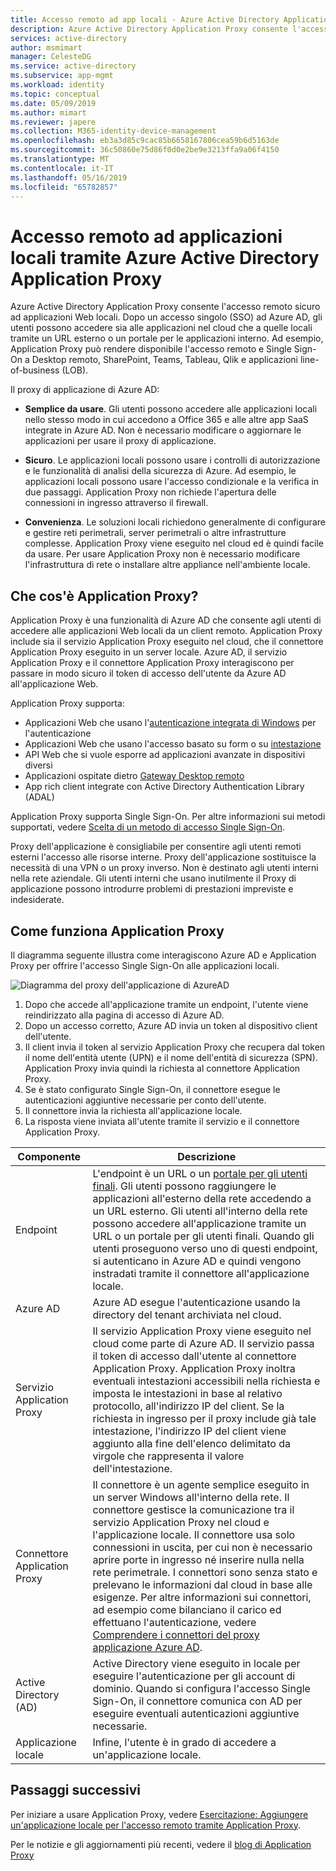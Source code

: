 ```yaml
---
title: Accesso remoto ad app locali - Azure Active Directory Application Proxy | Microsoft Docx
description: Azure Active Directory Application Proxy consente l'accesso remoto sicuro ad applicazioni Web locali. Dopo un accesso singolo (SSO) ad Azure AD, gli utenti possono accedere sia alle applicazioni nel cloud che a quelle locali tramite un URL esterno o un portale per le applicazioni interno. Ad esempio, Application Proxy può rendere disponibile l'accesso remoto e Single Sign-On a Desktop remoto, SharePoint, Teams, Tableau, Qlik e applicazioni line-of-business (LOB).
services: active-directory
author: msmimart
manager: CelesteDG
ms.service: active-directory
ms.subservice: app-mgmt
ms.workload: identity
ms.topic: conceptual
ms.date: 05/09/2019
ms.author: mimart
ms.reviewer: japere
ms.collection: M365-identity-device-management
ms.openlocfilehash: eb3a3d85c9cac85b6658167806cea59b6d5163de
ms.sourcegitcommit: 36c50860e75d86f0d0e2be9e3213ffa9a06f4150
ms.translationtype: MT
ms.contentlocale: it-IT
ms.lasthandoff: 05/16/2019
ms.locfileid: "65782857"
---
```

# <a name="remote-access-to-on-premises-applications-through-azure-active-directorys-application-proxy"></a>Accesso remoto ad applicazioni locali tramite Azure Active Directory Application Proxy 

Azure Active Directory Application Proxy consente l'accesso remoto sicuro ad applicazioni Web locali. Dopo un accesso singolo (SSO) ad Azure AD, gli utenti possono accedere sia alle applicazioni nel cloud che a quelle locali tramite un URL esterno o un portale per le applicazioni interno. Ad esempio, Application Proxy può rendere disponibile l'accesso remoto e Single Sign-On a Desktop remoto, SharePoint, Teams, Tableau, Qlik e applicazioni line-of-business (LOB).

Il proxy di applicazione di Azure AD:

- **Semplice da usare**. Gli utenti possono accedere alle applicazioni locali nello stesso modo in cui accedono a Office 365 e alle altre app SaaS integrate in Azure AD. Non è necessario modificare o aggiornare le applicazioni per usare il proxy di applicazione. 

- **Sicuro**. Le applicazioni locali possono usare i controlli di autorizzazione e le funzionalità di analisi della sicurezza di Azure. Ad esempio, le applicazioni locali possono usare l'accesso condizionale e la verifica in due passaggi. Application Proxy non richiede l'apertura delle connessioni in ingresso attraverso il firewall.
 
- **Convenienza**. Le soluzioni locali richiedono generalmente di configurare e gestire reti perimetrali, server perimetrali o altre infrastrutture complesse. Application Proxy viene eseguito nel cloud ed è quindi facile da usare. Per usare Application Proxy non è necessario modificare l'infrastruttura di rete o installare altre appliance nell'ambiente locale.

## <a name="what-is-application-proxy"></a>Che cos'è Application Proxy?
Application Proxy è una funzionalità di Azure AD che consente agli utenti di accedere alle applicazioni Web locali da un client remoto. Application Proxy include sia il servizio Application Proxy eseguito nel cloud, che il connettore Application Proxy eseguito in un server locale. Azure AD, il servizio Application Proxy e il connettore Application Proxy interagiscono per passare in modo sicuro il token di accesso dell'utente da Azure AD all'applicazione Web.

Application Proxy supporta:

* Applicazioni Web che usano l'[autenticazione integrata di Windows](application-proxy-configure-single-sign-on-with-kcd.md) per l'autenticazione  
* Applicazioni Web che usano l'accesso basato su form o su [intestazione](application-proxy-configure-single-sign-on-with-ping-access.md)  
* API Web che si vuole esporre ad applicazioni avanzate in dispositivi diversi  
* Applicazioni ospitate dietro [Gateway Desktop remoto](application-proxy-integrate-with-remote-desktop-services.md)  
* App rich client integrate con Active Directory Authentication Library (ADAL)

Application Proxy supporta Single Sign-On. Per altre informazioni sui metodi supportati, vedere [Scelta di un metodo di accesso Single Sign-On](what-is-single-sign-on.md#choosing-a-single-sign-on-method).

Proxy dell'applicazione è consigliabile per consentire agli utenti remoti esterni l'accesso alle risorse interne. Proxy dell'applicazione sostituisce la necessità di una VPN o un proxy inverso. Non è destinato agli utenti interni nella rete aziendale.  Gli utenti interni che usano inutilmente il Proxy di applicazione possono introdurre problemi di prestazioni impreviste e indesiderate.

## <a name="how-application-proxy-works"></a>Come funziona Application Proxy

Il diagramma seguente illustra come interagiscono Azure AD e Application Proxy per offrire l'accesso Single Sign-On alle applicazioni locali.

![Diagramma del proxy dell'applicazione di AzureAD](./media/application-proxy/azureappproxxy.png)

1. Dopo che accede all'applicazione tramite un endpoint, l'utente viene reindirizzato alla pagina di accesso di Azure AD. 
2. Dopo un accesso corretto, Azure AD invia un token al dispositivo client dell'utente.
3. Il client invia il token al servizio Application Proxy che recupera dal token il nome dell'entità utente (UPN) e il nome dell'entità di sicurezza (SPN). Application Proxy invia quindi la richiesta al connettore Application Proxy.
4. Se è stato configurato Single Sign-On, il connettore esegue le autenticazioni aggiuntive necessarie per conto dell'utente.
5. Il connettore invia la richiesta all'applicazione locale.  
6. La risposta viene inviata all'utente tramite il servizio e il connettore Application Proxy.

| Componente | Descrizione |
| --------- | ----------- |
| Endpoint  | L'endpoint è un URL o un [portale per gli utenti finali](end-user-experiences.md). Gli utenti possono raggiungere le applicazioni all'esterno della rete accedendo a un URL esterno. Gli utenti all'interno della rete possono accedere all'applicazione tramite un URL o un portale per gli utenti finali. Quando gli utenti proseguono verso uno di questi endpoint, si autenticano in Azure AD e quindi vengono instradati tramite il connettore all'applicazione locale.|
| Azure AD | Azure AD esegue l'autenticazione usando la directory del tenant archiviata nel cloud. |
| Servizio Application Proxy | Il servizio Application Proxy viene eseguito nel cloud come parte di Azure AD. Il servizio passa il token di accesso dall'utente al connettore Application Proxy. Application Proxy inoltra eventuali intestazioni accessibili nella richiesta e imposta le intestazioni in base al relativo protocollo, all'indirizzo IP del client. Se la richiesta in ingresso per il proxy include già tale intestazione, l'indirizzo IP del client viene aggiunto alla fine dell'elenco delimitato da virgole che rappresenta il valore dell'intestazione.|
| Connettore Application Proxy | Il connettore è un agente semplice eseguito in un server Windows all'interno della rete. Il connettore gestisce la comunicazione tra il servizio Application Proxy nel cloud e l'applicazione locale. Il connettore usa solo connessioni in uscita, per cui non è necessario aprire porte in ingresso né inserire nulla nella rete perimetrale. I connettori sono senza stato e prelevano le informazioni dal cloud in base alle esigenze. Per altre informazioni sui connettori, ad esempio come bilanciano il carico ed effettuano l'autenticazione, vedere [Comprendere i connettori del proxy applicazione Azure AD](application-proxy-connectors.md).|
| Active Directory (AD) | Active Directory viene eseguito in locale per eseguire l'autenticazione per gli account di dominio. Quando si configura l'accesso Single Sign-On, il connettore comunica con AD per eseguire eventuali autenticazioni aggiuntive necessarie.
| Applicazione locale | Infine, l'utente è in grado di accedere a un'applicazione locale. 

## <a name="next-steps"></a>Passaggi successivi
Per iniziare a usare Application Proxy, vedere [Esercitazione: Aggiungere un'applicazione locale per l'accesso remoto tramite Application Proxy](application-proxy-add-on-premises-application.md). 

Per le notizie e gli aggiornamenti più recenti, vedere il [blog di Application Proxy](https://blogs.technet.com/b/applicationproxyblog/)



